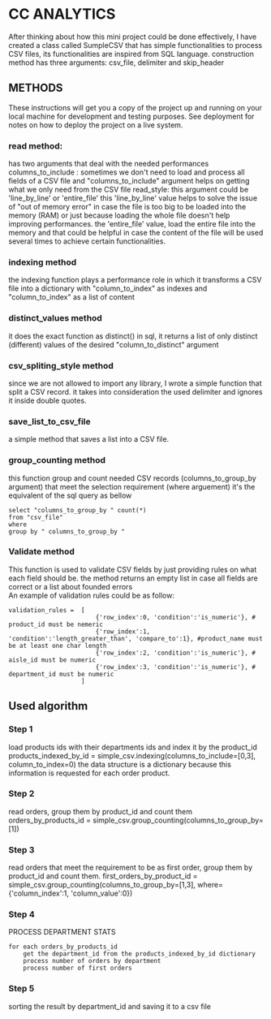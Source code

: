 # CC ANALYTICS

After thinking about how this mini project could be done effectively, I have created a class called SumpleCSV that has simple functionalities to process CSV files, its functionalities are inspired from SQL language.
construction method has three arguments: csv_file, delimiter and skip_header

## METHODS

These instructions will get you a copy of the project up and running on your local machine for development and testing purposes. See deployment for notes on how to deploy the project on a live system.

### read method: 

has two arguments that deal with the needed performances 
columns_to_include : sometimes we don't need to load and process all fields of a CSV file and "columns_to_include" argument helps on getting what we only need from the CSV file 
read_style: this argument could be 'line_by_line' or 'entire_file'
this  'line_by_line'  value helps to solve the issue of "out of memory error" in case the file is too big to be loaded into the memory (RAM) or just because loading the whole file doesn't help improving performances.
the 'entire_file' value, load the entire file into the memory and that could be helpful in case the content of the file will be used several times to achieve certain functionalities.

### indexing method

the indexing function plays a performance role in which it transforms a CSV file into a dictionary  with "column_to_index" as indexes and "column_to_index" as a list of content

### distinct_values method

it does the exact function as distinct() in sql, it returns a list of only distinct (different) values of the desired "column_to_distinct" argument


### csv_spliting_style method
since we are not allowed to import any library, I wrote a simple function that split a CSV record. it takes into consideration the used delimiter and ignores it inside double quotes.

### save_list_to_csv_file
a simple method that saves a list into a CSV file.

### group_counting method
this function group and count needed CSV records (columns_to_group_by argument) that meet the selection requirement (where arguement) 
it's the equivalent of the sql query as bellow
```
select "columns_to_group_by " count(*) 
from "csv_file" 
where 
group by " columns_to_group_by "
```

### Validate method

This function is used to validate CSV fields by just providing rules on what each field should be. 
the method returns an empty list in case all fields are correct or a list about founded errors  
An example of validation rules could be as follow:

```
validation_rules =  [
                        {'row_index':0, 'condition':'is_numeric'}, # product_id must be nemeric
                        {'row_index':1, 'condition':'length_greater_than', 'compare_to':1}, #product_name must be at least one char length
                        {'row_index':2, 'condition':'is_numeric'}, # aisle_id must be numeric
                        {'row_index':3, 'condition':'is_numeric'}, # department_id must be numeric
                    ]
```


## Used algorithm

### Step 1
load products ids with their departments ids  and index it by the product_id 
products_indexed_by_id  = simple_csv.indexing(columns_to_include=[0,3], column_to_index=0)
the data structure is a dictionary because this information is requested for each order product. 

### Step 2
read orders, group them by product_id and count them 
    orders_by_products_id   = simple_csv.group_counting(columns_to_group_by=[1])
	
### Step 3
read orders that meet the requirement to be as first order, group them by product_id and count them.
    first_orders_by_product_id   = simple_csv.group_counting(columns_to_group_by=[1,3], where={'column_index':1, 'column_value':0})

### Step 4
PROCESS DEPARTMENT STATS
```
for each orders_by_products_id
	get the department_id from the products_indexed_by_id dictionary
	process number of orders by department
	process number of first orders
```

### Step 5
sorting the result by department_id and saving it to a csv file
